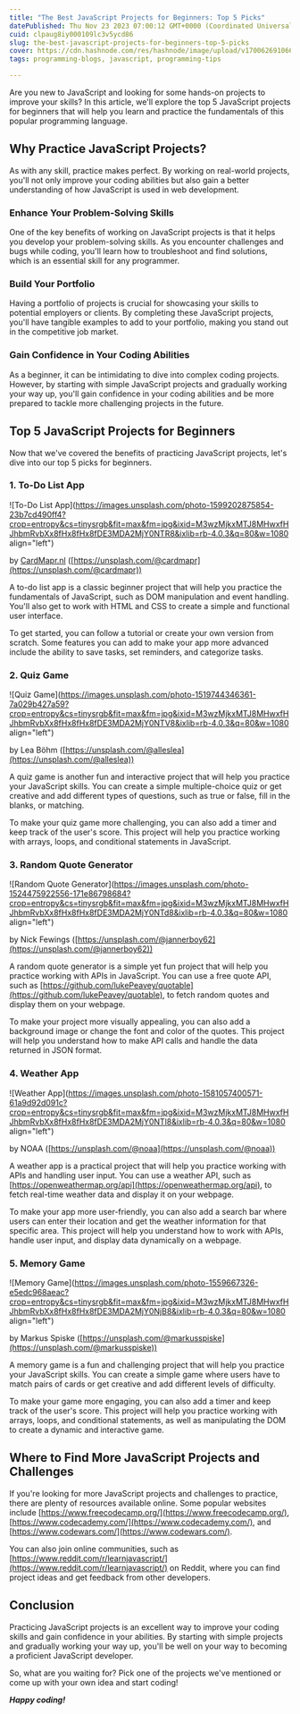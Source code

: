 ```yaml
---
title: "The Best JavaScript Projects for Beginners: Top 5 Picks"
datePublished: Thu Nov 23 2023 07:00:12 GMT+0000 (Coordinated Universal Time)
cuid: clpaug8iy000109lc3v5ycd86
slug: the-best-javascript-projects-for-beginners-top-5-picks
cover: https://cdn.hashnode.com/res/hashnode/image/upload/v1700626910667/6374761a-e071-4474-ad39-47804ec1b7b2.jpeg
tags: programming-blogs, javascript, programming-tips

---
```


Are you new to JavaScript and looking for some hands-on projects to improve your skills? In this article, we'll explore the top 5 JavaScript projects for beginners that will help you learn and practice the fundamentals of this popular programming language.

## **Why Practice JavaScript Projects?**

As with any skill, practice makes perfect. By working on real-world projects, you'll not only improve your coding abilities but also gain a better understanding of how JavaScript is used in web development.

### **Enhance Your Problem-Solving Skills**

One of the key benefits of working on JavaScript projects is that it helps you develop your problem-solving skills. As you encounter challenges and bugs while coding, you'll learn how to troubleshoot and find solutions, which is an essential skill for any programmer.

### **Build Your Portfolio**

Having a portfolio of projects is crucial for showcasing your skills to potential employers or clients. By completing these JavaScript projects, you'll have tangible examples to add to your portfolio, making you stand out in the competitive job market.

### **Gain Confidence in Your Coding Abilities**

As a beginner, it can be intimidating to dive into complex coding projects. However, by starting with simple JavaScript projects and gradually working your way up, you'll gain confidence in your coding abilities and be more prepared to tackle more challenging projects in the future.

## **Top 5 JavaScript Projects for Beginners**

Now that we've covered the benefits of practicing JavaScript projects, let's dive into our top 5 picks for beginners.

### **1\. To-Do List App**

![To-Do List App](https://images.unsplash.com/photo-1599202875854-23b7cd490ff4?crop=entropy&cs=tinysrgb&fit=max&fm=jpg&ixid=M3wzMjkxMTJ8MHwxfHJhbmRvbXx8fHx8fHx8fDE3MDA2MjY0NTR8&ixlib=rb-4.0.3&q=80&w=1080 align="left")

by [CardMapr.nl](http://CardMapr.nl) ([https://unsplash.com/@cardmapr](https://unsplash.com/@cardmapr))

A to-do list app is a classic beginner project that will help you practice the fundamentals of JavaScript, such as DOM manipulation and event handling. You'll also get to work with HTML and CSS to create a simple and functional user interface.

To get started, you can follow a tutorial or create your own version from scratch. Some features you can add to make your app more advanced include the ability to save tasks, set reminders, and categorize tasks.

### **2\. Quiz Game**

![Quiz Game](https://images.unsplash.com/photo-1519744346361-7a029b427a59?crop=entropy&cs=tinysrgb&fit=max&fm=jpg&ixid=M3wzMjkxMTJ8MHwxfHJhbmRvbXx8fHx8fHx8fDE3MDA2MjY0NTV8&ixlib=rb-4.0.3&q=80&w=1080 align="left")

by Lea Böhm ([https://unsplash.com/@alleslea](https://unsplash.com/@alleslea))

A quiz game is another fun and interactive project that will help you practice your JavaScript skills. You can create a simple multiple-choice quiz or get creative and add different types of questions, such as true or false, fill in the blanks, or matching.

To make your quiz game more challenging, you can also add a timer and keep track of the user's score. This project will help you practice working with arrays, loops, and conditional statements in JavaScript.

### **3\. Random Quote Generator**

![Random Quote Generator](https://images.unsplash.com/photo-1524475922556-171e86798684?crop=entropy&cs=tinysrgb&fit=max&fm=jpg&ixid=M3wzMjkxMTJ8MHwxfHJhbmRvbXx8fHx8fHx8fDE3MDA2MjY0NTd8&ixlib=rb-4.0.3&q=80&w=1080 align="left")

by Nick Fewings ([https://unsplash.com/@jannerboy62](https://unsplash.com/@jannerboy62))

A random quote generator is a simple yet fun project that will help you practice working with APIs in JavaScript. You can use a free quote API, such as [https://github.com/lukePeavey/quotable](https://github.com/lukePeavey/quotable), to fetch random quotes and display them on your webpage.

To make your project more visually appealing, you can also add a background image or change the font and color of the quotes. This project will help you understand how to make API calls and handle the data returned in JSON format.

### **4\. Weather App**

![Weather App](https://images.unsplash.com/photo-1581057400571-61a9d92d091c?crop=entropy&cs=tinysrgb&fit=max&fm=jpg&ixid=M3wzMjkxMTJ8MHwxfHJhbmRvbXx8fHx8fHx8fDE3MDA2MjY0NTl8&ixlib=rb-4.0.3&q=80&w=1080 align="left")

by NOAA ([https://unsplash.com/@noaa](https://unsplash.com/@noaa))

A weather app is a practical project that will help you practice working with APIs and handling user input. You can use a weather API, such as [https://openweathermap.org/api](https://openweathermap.org/api), to fetch real-time weather data and display it on your webpage.

To make your app more user-friendly, you can also add a search bar where users can enter their location and get the weather information for that specific area. This project will help you understand how to work with APIs, handle user input, and display data dynamically on a webpage.

### **5\. Memory Game**

![Memory Game](https://images.unsplash.com/photo-1559667326-e5edc968aeac?crop=entropy&cs=tinysrgb&fit=max&fm=jpg&ixid=M3wzMjkxMTJ8MHwxfHJhbmRvbXx8fHx8fHx8fDE3MDA2MjY0NjB8&ixlib=rb-4.0.3&q=80&w=1080 align="left")

by Markus Spiske ([https://unsplash.com/@markusspiske](https://unsplash.com/@markusspiske))

A memory game is a fun and challenging project that will help you practice your JavaScript skills. You can create a simple game where users have to match pairs of cards or get creative and add different levels of difficulty.

To make your game more engaging, you can also add a timer and keep track of the user's score. This project will help you practice working with arrays, loops, and conditional statements, as well as manipulating the DOM to create a dynamic and interactive game.

## **Where to Find More JavaScript Projects and Challenges**

If you're looking for more JavaScript projects and challenges to practice, there are plenty of resources available online. Some popular websites include [https://www.freecodecamp.org/](https://www.freecodecamp.org/), [https://www.codecademy.com/](https://www.codecademy.com/), and [https://www.codewars.com/](https://www.codewars.com/).

You can also join online communities, such as [https://www.reddit.com/r/learnjavascript/](https://www.reddit.com/r/learnjavascript/) on Reddit, where you can find project ideas and get feedback from other developers.

## **Conclusion**

Practicing JavaScript projects is an excellent way to improve your coding skills and gain confidence in your abilities. By starting with simple projects and gradually working your way up, you'll be well on your way to becoming a proficient JavaScript developer.

So, what are you waiting for? Pick one of the projects we've mentioned or come up with your own idea and start coding!

***Happy coding!***